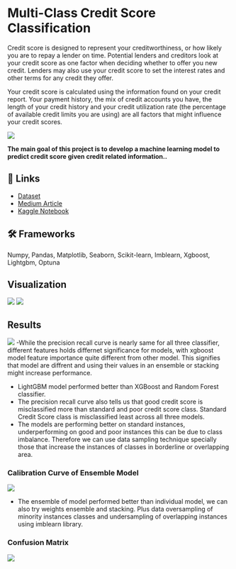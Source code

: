 

# Multi-Class Credit Score Classification

Credit score is designed to represent your creditworthiness, or how likely you are to repay a lender on time. Potential lenders and creditors look at your credit score as one factor when deciding whether to offer you new credit. Lenders may also use your credit score to set the interest rates and other terms for any credit they offer.

Your credit score is calculated using the information found on your credit report. Your payment history, the mix of credit accounts you have, the length of your credit history and your credit utilization rate (the percentage of available credit limits you are using) are all factors that might influence your credit scores.

![](https://github.com/sudhanshu2198/Multi-Class-Credit-Score-Classification/blob/main/images/dataset-cover.jpg)


**The main goal of this project is to develop a machine learning model to predict credit score given credit related information..**

## 🔗 Links

- [Dataset](https://www.kaggle.com/datasets/parisrohan/credit-score-classification)
- [Medium Article](https://medium.com/@sudhanshurastogi/credit-score-classification-problem-5dbe1cb3636f)
- [Kaggle Notebook](https://www.kaggle.com/code/sudhanshu2198/multi-class-credit-score-classification/notebook)

## 🛠 Frameworks
Numpy, Pandas, Matplotlib, Seaborn, Scikit-learn, Imblearn, Xgboost, Lightgbm, Optuna

## Visualization

![](https://github.com/sudhanshu2198/Multi-Class-Credit-Score-Classification/blob/main/images/image2.png)
![](https://github.com/sudhanshu2198/Multi-Class-Credit-Score-Classification/blob/main/images/image6.png)

## Results

![](https://github.com/sudhanshu2198/Multi-Class-Credit-Score-Classification/blob/main/images/dist4.png)
-While the precision recall curve is nearly same for all three classifier, different features holds differnet significance for models, with xgboost model feature importance quite different from other model. This signifies that model are diffrent and using their values in an ensemble or stacking might increase performance.
- LightGBM model performed better than XGBoost and Random Forest classifier.
- The precision recall curve also tells us that good credit score is misclassified more than standard and poor credit score class. Standard Credit Score class is misclassified least across all three models.
- The models are performing better on standard instances, underperforming on good and poor instances this can be due to class imbalance. Therefore we can use data sampling technique specially those that increase the instances of classes in borderline or overlapping area.
  
### Calibration Curve of Ensemble Model
![](https://github.com/sudhanshu2198/Multi-Class-Credit-Score-Classification/blob/main/images/calibration_curve.png)

- The ensemble of model performed better than individual model, we can also try weights ensemble and stacking. Plus data oversampling of minority instances classes and undersampling of overlapping instances using imblearn library.

### Confusion Matrix
![](https://github.com/sudhanshu2198/Multi-Class-Credit-Score-Classification/blob/main/images/image18.png)





